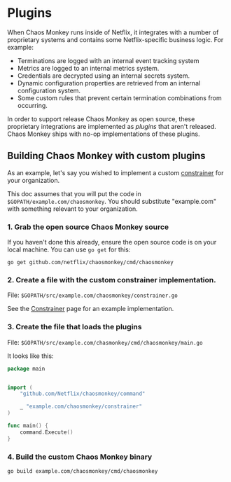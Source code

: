 # Plugins

When Chaos Monkey runs inside of Netflix, it integrates with a number of
proprietary systems and contains some Netflix-specific business logic. For example:

* Terminations are logged with an internal event tracking system 
* Metrics are logged to an internal metrics system.
* Credentials are decrypted using an internal secrets system.
* Dynamic configuration properties are retrieved from an internal
  configuration system.
* Some custom rules that prevent certain termination combinations from
  occurring.

In order to support  release Chaos Monkey as open source, these proprietary
integrations are implemented as *plugins* that aren't released. Chaos Monkey
ships with no-op implementations of these plugins.


## Building Chaos Monkey with custom plugins

As an example, let's say you wished to implement a custom
[constrainer](Constrainer) for your organization.

This doc assumes that you will put the code in
`$GOPATH/example.com/chaosmonkey`. You should substitute "example.com" with
something relevant to your organization.

### 1. Grab the open source Chaos Monkey source

If you haven't done this already, ensure the open source code is on your local
machine. You can use `go get` for this:

    go get github.com/netflix/chaosmonkey/cmd/chaosmonkey

### 2. Create a file with the custom constrainer implementation.

File: `$GOPATH/src/example.com/chaosmonkey/constrainer.go`

See the [Constrainer](Constrainer) page for an example implementation.


### 3. Create the file that loads the plugins

File:  `$GOPATH/src/example.com/chasmonkey/cmd/chaosmonkey/main.go`

It looks like this:

```go
package main


import (
    "github.com/Netflix/chaosmonkey/command"

    _ "example.com/chaosmonkey/constrainer"
)

func main() {
    command.Execute()
}
```

### 4. Build the custom Chaos Monkey binary

```
go build example.com/chaosmonkey/cmd/chaosmonkey
```

